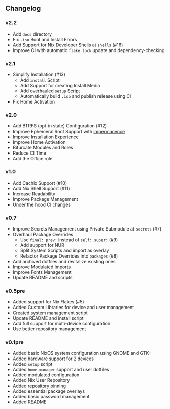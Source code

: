 ## Changelog
### v2.2
+ Add `docs` directory
+ Fix `.iso` Boot and Install Errors
+ Add Support for Nix Developer Shells at `shells` (#16)
+ Improve CI with automatic `flake.lock` update and dependency-checking

### v2.1
+ Simplify Installation (#13)
  * Add `install` Script
  * Add Support for creating Install Media
  * Add overhauled `setup` Script
  * Automatically build `.iso` and publish release using CI
+ Fix Home Activation

### v2.0
+ Add BTRFS (opt-in state) Configuration (#12)
+ Improve Ephemeral Root Support with [impermanence](https://github.com/nix-community/impermanence)
+ Improve Installation Experience
+ Improve Home Activation
+ Bifurcate Modules and Roles
+ Reduce CI Time
+ Add the Office role

### v1.0
+ Add Cachix Support (#10)
+ Add Nix Shell Support (#11)
+ Increase Readability
+ Improve Package Management
+ Under the hood CI changes

### v0.7
+ Improve Secrets Management using Private Submodule at `secrets` (#7)
+ Overhaul Package Overrides
  * Use `final: prev:` instead of `self: super:` (#9)
  * Add support for NUR
  * Split System Scripts and import as overlay
  * Refactor Package Overrides into `packages` (#8)
+ Add archived dotfiles and revitalize existing ones
+ Improve Modulated Imports
+ Improve Fonts Management
+ Update README and scripts

### v0.5pre
+ Added support for Nix Flakes (#5)
+ Added Custom Libraries for device and user management
+ Created system management script
+ Update README and install script
+ Add full support for multi-device configuration
+ Use better repository management

### v0.1pre
+ Added basic NixOS system configuration using GNOME and GTK+
+ Added hardware support for 2 devices
+ Added `setup` script
+ Added `home-manager` support and user dotfiles
+ Added modulated configuration
+ Added Nix User Repository
+ Added repository pinning
+ Added essential package overlays
+ Added basic password management
+ Added README